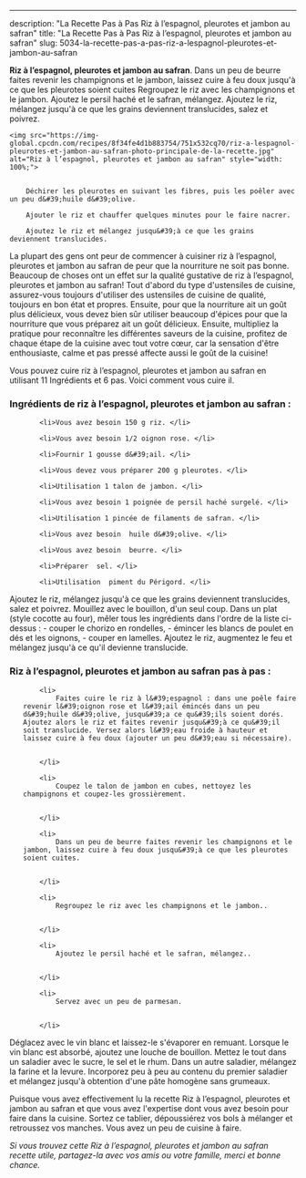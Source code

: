 ---
description: "La Recette Pas à Pas Riz à l’espagnol, pleurotes et jambon au safran"
title: "La Recette Pas à Pas Riz à l’espagnol, pleurotes et jambon au safran"
slug: 5034-la-recette-pas-a-pas-riz-a-lespagnol-pleurotes-et-jambon-au-safran

<p>
	<strong>Riz à l’espagnol, pleurotes et jambon au safran</strong>. 
	Dans un peu de beurre faites revenir les champignons et le jambon, laissez cuire à feu doux jusqu&#39;à ce que les pleurotes soient cuites Regroupez le riz avec les champignons et le jambon. Ajoutez le persil haché et le safran, mélangez. Ajoutez le riz, mélangez jusqu&#39;à ce que les grains deviennent translucides, salez et poivrez.
</p>
<p>
	
	<img src="https://img-global.cpcdn.com/recipes/8f34fe4d1b883754/751x532cq70/riz-a-lespagnol-pleurotes-et-jambon-au-safran-photo-principale-de-la-recette.jpg" alt="Riz à l’espagnol, pleurotes et jambon au safran" style="width: 100%;">
	
	
		Déchirer les pleurotes en suivant les fibres, puis les poêler avec un peu d&#39;huile d&#39;olive.
	
		Ajouter le riz et chauffer quelques minutes pour le faire nacrer.
	
		Ajoutez le riz et mélangez jusqu&#39;à ce que les grains deviennent translucides.
	
</p>

La plupart des gens ont peur de commencer à cuisiner riz à l’espagnol, pleurotes et jambon au safran de peur que la nourriture ne soit pas bonne. Beaucoup de choses ont un effet sur la qualité gustative de riz à l’espagnol, pleurotes et jambon au safran! Tout d'abord du type d'ustensiles de cuisine, assurez-vous toujours d'utiliser des ustensiles de cuisine de qualité, toujours en bon état et propres. Ensuite, pour que la nourriture ait un goût plus délicieux, vous devez bien sûr utiliser beaucoup d'épices pour que la nourriture que vous préparez ait un goût délicieux. Ensuite, multipliez la pratique pour reconnaître les différentes saveurs de la cuisine, profitez de chaque étape de la cuisine avec tout votre cœur, car la sensation d'être enthousiaste, calme et pas pressé affecte aussi le goût de la cuisine!

<!--inarticleads1-->

Vous pouvez cuire riz à l’espagnol, pleurotes et jambon au safran en utilisant 11 Ingrédients et 6 pas. Voici comment vous cuire il.

<h3>Ingrédients de riz à l’espagnol, pleurotes et jambon au safran :</h3>

<ol>
	
		<li>Vous avez besoin 150 g riz. </li>
	
		<li>Vous avez besoin 1/2 oignon rose. </li>
	
		<li>Fournir 1 gousse d&#39;ail. </li>
	
		<li>Vous devez vous préparer 200 g pleurotes. </li>
	
		<li>Utilisation 1 talon de jambon. </li>
	
		<li>Vous avez besoin 1 poignée de persil haché surgelé. </li>
	
		<li>Utilisation 1 pincée de filaments de safran. </li>
	
		<li>Vous avez besoin  huile d&#39;olive. </li>
	
		<li>Vous avez besoin  beurre. </li>
	
		<li>Préparer  sel. </li>
	
		<li>Utilisation  piment du Périgord. </li>
	
</ol>

Ajoutez le riz, mélangez jusqu&#39;à ce que les grains deviennent translucides, salez et poivrez. Mouillez avec le bouillon, d&#39;un seul coup. Dans un plat (style cocotte au four), mêler tous les ingrédients dans l&#39;ordre de la liste ci-dessus : - couper le chorizo en rondelles, - émincer les blancs de poulet en dés et les oignons, - couper en lamelles. Ajoutez le riz, augmentez le feu et mélangez jusqu&#39;à ce qu&#39;il devienne translucide. 

<!--inarticleads2-->

<h3>Riz à l’espagnol, pleurotes et jambon au safran pas à pas :</h3>

<ol>
	
		<li>
			Faites cuire le riz à l&#39;espagnol : dans une poêle faire revenir l&#39;oignon rose et l&#39;ail émincés dans un peu d&#39;huile d&#39;olive, jusqu&#39;a ce qu&#39;ils soient dorés. Ajoutez alors le riz et faites revenir jusqu&#39;à ce qu&#39;il soit translucide. Versez alors l&#39;eau froide à hauteur et laissez cuire à feu doux (ajouter un peu d&#39;eau si nécessaire).
			
			
		</li>
	
		<li>
			Coupez le talon de jambon en cubes, nettoyez les champignons et coupez-les grossièrement.
			
			
		</li>
	
		<li>
			Dans un peu de beurre faites revenir les champignons et le jambon, laissez cuire à feu doux jusqu&#39;à ce que les pleurotes soient cuites.
			
			
		</li>
	
		<li>
			Regroupez le riz avec les champignons et le jambon..
			
			
		</li>
	
		<li>
			Ajoutez le persil haché et le safran, mélangez..
			
			
		</li>
	
		<li>
			Servez avec un peu de parmesan.
			
			
		</li>
	
</ol>

Déglacez avec le vin blanc et laissez-le s&#39;évaporer en remuant. Lorsque le vin blanc est absorbé, ajoutez une louche de bouillon. Mettez le tout dans un saladier avec le sucre, le sel et le rhum. Dans un autre saladier, mélangez la farine et la levure. Incorporez peu à peu au contenu du premier saladier et mélangez jusqu&#39;à obtention d&#39;une pâte homogène sans grumeaux. 

<!--inarticleads1-->

<p>
Puisque vous avez effectivement lu la recette Riz à l’espagnol, pleurotes et jambon au safran et que vous avez l'expertise dont vous avez besoin pour faire dans la cuisine. Sortez ce tablier, dépoussiérez vos bols à mélanger et retroussez vos manches. Vous avez un peu de cuisine à faire.
</p>

<p>
<i>Si vous trouvez cette Riz à l’espagnol, pleurotes et jambon au safran recette utile, partagez-la avec vos amis ou votre famille, merci et bonne chance.</i>
</p>
